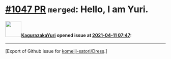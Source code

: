 # [\#1047 PR](https://github.com/komeiji-satori/Dress/pull/1047) `merged`: Hello, I am Yuri.

#### <img src="https://avatars.githubusercontent.com/u/52868300?v=4" width="50">[KagurazakaYuri](https://github.com/KagurazakaYuri) opened issue at [2021-04-11 07:47](https://github.com/komeiji-satori/Dress/pull/1047):






-------------------------------------------------------------------------------



[Export of Github issue for [komeiji-satori/Dress](https://github.com/komeiji-satori/Dress).]

